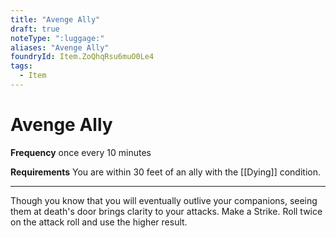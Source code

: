 ```yaml
---
title: "Avenge Ally"
draft: true
noteType: ":luggage:"
aliases: "Avenge Ally"
foundryId: Item.ZoQhqRsu6muO0Le4
tags:
  - Item
---
```


# Avenge Ally

**Frequency** once every 10 minutes

**Requirements** You are within 30 feet of an ally with the [[Dying]] condition.

* * *

Though you know that you will eventually outlive your companions, seeing them at death's door brings clarity to your attacks. Make a Strike. Roll twice on the attack roll and use the higher result.
